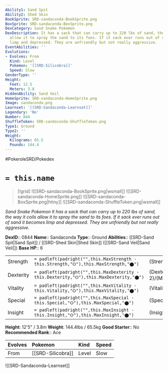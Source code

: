 ```yaml
---
Ability1: Sand Spit
Ability2: Shed Skin
BookSprite: SRD-sandaconda-BookSprite.png
BoxSprite: SRD-sandaconda-BoxSprite.png
DexCategory: Sand Snake Pokemon
DexDescription: It has a sack that can carry up to 220 lbs of sand, the way it coils
  allow it to spray the sand to its foes. If it sack ever runs out of sand it becomes
  limp and depressed. They are unfriendly but not really aggressive.
EventAbilities: ''
Evolutions:
- Evolves: From
  Kind: Level
  Pokemon: '[[SRD-Silicobra]]'
  Speed: Slow
GenderType: ''
Height:
  Feet: 12.5
  Meters: 3.8
HiddenAbility: Sand Veil
HomeSprite: SRD-sandaconda-HomeSprite.png
Image: sandaconda.png
Learnset: '[[SRD-Sandaconda-Learnset]]'
Legendary: 'No'
Number: 844
ShuffleToken: SRD-sandaconda-ShuffleToken.png
Type1: Ground
Type2: ''
Weight:
  Kilograms: 65.5
  Pounds: 144.4
---
```


#PokeroleSRD/Pokedex

# `= this.name`

> [!grid]
> ![[SRD-sandaconda-BookSprite.png|wsmall]]
> ![[SRD-sandaconda-HomeSprite.png]]
> ![[SRD-sandaconda-BoxSprite.png|htiny]]
> ![[SRD-sandaconda-ShuffleToken.png|wsmall]]


*Sand Snake Pokemon*
*It has a sack that can carry up to 220 lbs of sand, the way it coils allow it to spray the sand to its foes. If it sack ever runs out of sand it becomes limp and depressed. They are unfriendly but not really aggressive.*

**DexID**:: 0844
**Name**:: Sandaconda
**Type**:: Ground
**Abilities**:: [[SRD-Sand Spit|Sand Spit]] / [[SRD-Shed Skin|Shed Skin]] ([[SRD-Sand Veil|Sand Veil]])
**Base HP**:: 6

|           |                                                                                        |                                          |
| --------- | -------------------------------------------------------------------------------------- | ---------------------------------------- |
| Strength  | `= padleft(padright("",this.MaxStrength - this.Strength,"⭘"),this.MaxStrength,"⬤")`    | (Strength::3)/(MaxStrength::6)   |
| Dexterity | `= padleft(padright("",this.MaxDexterity - this.Dexterity,"⭘"),this.MaxDexterity,"⬤")` | (Dexterity:: 2)/(MaxDexterity::5) |
| Vitality  | `= padleft(padright("",this.MaxVitality - this.Vitality,"⭘"),this.MaxVitality,"⬤")`    | (Vitality::3)/(MaxVitality::7)   |
| Special   | `= padleft(padright("",this.MaxSpecial - this.Special,"⭘"),this.MaxSpecial,"⬤")`       | (Special::2)/(MaxSpecial::4)     |
| Insight   | `= padleft(padright("",this.MaxInsight - this.Insight,"⭘"),this.MaxInsight,"⬤")`       | (Insight::2)/(MaxInsight::5)     |

**Height**: 12'5" / 3.8m
**Weight**: 144.4lbs / 65.5kg
**Good Starter**:: No
**Recommended Rank**:: Ace

| Evolves   | Pokemon           | Kind   | Speed   |
|:----------|:------------------|:-------|:--------|
| From      | [[SRD-Silicobra]] | Level  | Slow    |

![[SRD-Sandaconda-Learnset]]